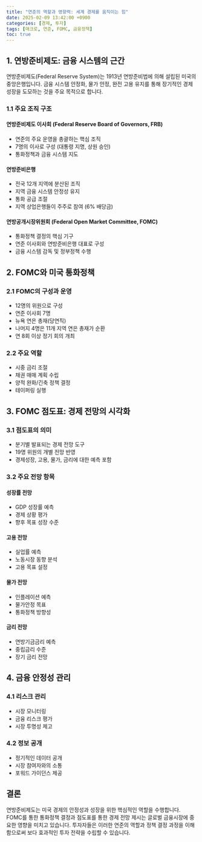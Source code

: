 ```yaml
---
title: "연준의 역할과 영향력: 세계 경제를 움직이는 힘"
date: 2025-02-09 13:42:00 +0900
categories: [경제, 투자]
tags: [매크로, 연준, FOMC, 금융정책]
toc: true
---
```


## 1. 연방준비제도: 금융 시스템의 근간

연방준비제도(Federal Reserve System)는 1913년 연방준비법에 의해 설립된 미국의 중앙은행입니다. 금융 시스템 안정화, 물가 안정, 완전 고용 유지를 통해 장기적인 경제성장을 도모하는 것을 주요 목적으로 합니다.

### 1.1 주요 조직 구조

#### 연방준비제도 이사회 (Federal Reserve Board of Governors, FRB)
- 연준의 주요 운영을 총괄하는 핵심 조직
- 7명의 이사로 구성 (대통령 지명, 상원 승인)
- 통화정책과 금융 시스템 지도

#### 연방준비은행
- 전국 12개 지역에 분산된 조직
- 지역 금융 시스템 안정성 유지
- 통화 공급 조절
- 지역 상업은행들이 주주로 참여 (6% 배당금)

#### 연방공개시장위원회 (Federal Open Market Committee, FOMC)
- 통화정책 결정의 핵심 기구
- 연준 이사회와 연방준비은행 대표로 구성
- 금융 시스템 감독 및 정부정책 수행

## 2. FOMC와 미국 통화정책

### 2.1 FOMC의 구성과 운영
- 12명의 위원으로 구성
- 연준 이사회 7명
- 뉴욕 연은 총재(당연직)
- 나머지 4명은 11개 지역 연은 총재가 순환
- 연 8회 이상 정기 회의 개최

### 2.2 주요 역할
- 시중 금리 조절
- 채권 매매 계획 수립
- 양적 완화/긴축 정책 결정
- 테이퍼링 실행

## 3. FOMC 점도표: 경제 전망의 시각화

### 3.1 점도표의 의미
- 분기별 발표되는 경제 전망 도구
- 19명 위원의 개별 전망 반영
- 경제성장, 고용, 물가, 금리에 대한 예측 포함

### 3.2 주요 전망 항목

#### 성장률 전망
- GDP 성장률 예측
- 경제 상황 평가
- 향후 목표 성장 수준

#### 고용 전망
- 실업률 예측
- 노동시장 동향 분석
- 고용 목표 설정

#### 물가 전망
- 인플레이션 예측
- 물가안정 목표
- 통화정책 방향성

#### 금리 전망
- 연방기금금리 예측
- 중립금리 수준
- 장기 금리 전망

## 4. 금융 안정성 관리

### 4.1 리스크 관리
- 시장 모니터링
- 금융 리스크 평가
- 시장 투명성 제고

### 4.2 정보 공개
- 정기적인 데이터 공개
- 시장 참여자와의 소통
- 포워드 가이던스 제공

## 결론

연방준비제도는 미국 경제의 안정성과 성장을 위한 핵심적인 역할을 수행합니다. FOMC를 통한 통화정책 결정과 점도표를 통한 경제 전망 제시는 글로벌 금융시장에 중요한 영향을 미치고 있습니다. 투자자들은 이러한 연준의 역할과 정책 결정 과정을 이해함으로써 보다 효과적인 투자 전략을 수립할 수 있습니다.